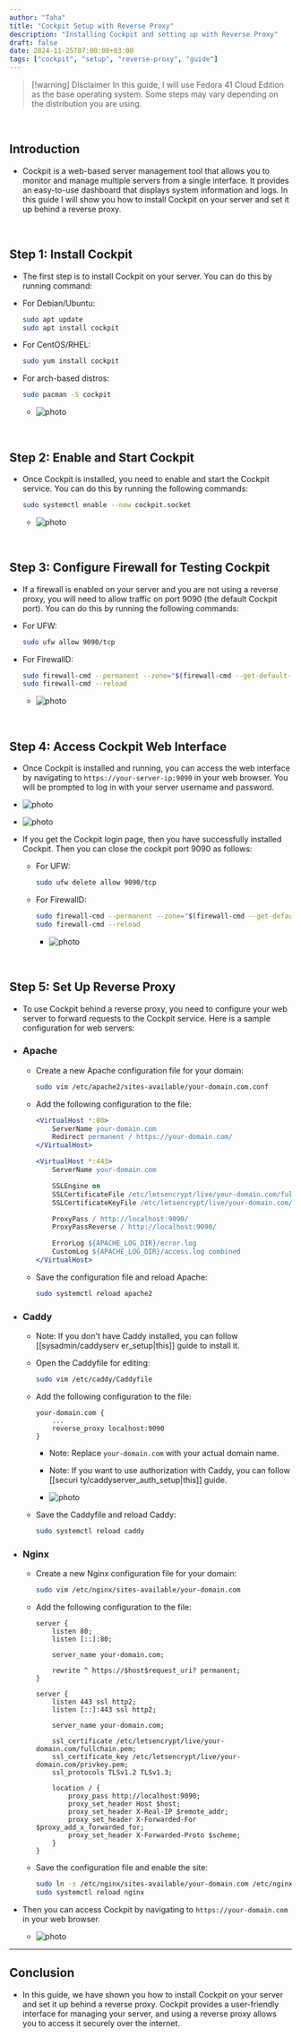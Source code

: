```yaml
---
author: "Taha"
title: "Cockpit Setup with Reverse Proxy"
description: "Installing Cockpit and setting up with Reverse Proxy"
draft: false
date: 2024-11-25T07:00:00+03:00
tags: ["cockpit", "setup", "reverse-proxy", "guide"]
---
```


> [!warning] Disclaimer
> In this guide, I will use Fedora 41 Cloud Edition as the base operating system.
> Some steps may vary depending on the distribution you are using.

<br>

## Introduction

- Cockpit is a web-based server management tool that allows you to monitor and
manage multiple servers from a single interface. It provides an easy-to-use
dashboard that displays system information and logs. In this guide I will show
you how to install Cockpit on your server and set it up behind a reverse proxy.

<br>

## Step 1: Install Cockpit

- The first step is to install Cockpit on your server. You can do this by running
command:

- For Debian/Ubuntu:

  ```bash
  sudo apt update
  sudo apt install cockpit
  ```

- For CentOS/RHEL:

  ```bash
  sudo yum install cockpit
  ```

- For arch-based distros:

  ```bash
  sudo pacman -S cockpit
  ```

  - ![photo](/assets/Pasted%20image%2020241125111147.png)

<br>

## Step 2: Enable and Start Cockpit

- Once Cockpit is installed, you need to enable and start the Cockpit service.
You can do this by running the following commands:

  ```bash
  sudo systemctl enable --now cockpit.socket
  ```

  - ![photo](/assets/Pasted%20image%2020241125111508.png)

<br>

## Step 3: Configure Firewall for Testing Cockpit

- If a firewall is enabled on your server and you are not using a reverse proxy,
you will need to allow traffic on port 9090 (the default Cockpit port). You can
do this by running the following commands:

- For UFW:

  ```bash
  sudo ufw allow 9090/tcp
  ```

- For FirewallD:

  ```bash
  sudo firewall-cmd --permanent --zone="$(firewall-cmd --get-default-zone)" --add-service=cockpit
  sudo firewall-cmd --reload
  ```

  - ![photo](/assets/Pasted%20image%2020241125113523.png)

<br>

## Step 4: Access Cockpit Web Interface

- Once Cockpit is installed and running, you can access the web interface by
navigating to `https://your-server-ip:9090` in your web browser. You will be
prompted to log in with your server username and password.

- ![photo](/assets/Pasted%20image%2020241125114321.png)
- ![photo](/assets/Pasted%20image%2020241125120646.png)

- If you get the Cockpit login page, then you have successfully installed Cockpit.
Then you can close the cockpit port 9090 as follows:

  - For UFW:

    ```bash
    sudo ufw delete allow 9090/tcp
    ```

  - For FirewallD:

    ```bash
    sudo firewall-cmd --permanent --zone="$(firewall-cmd --get-default-zone)" --remove-service=cockpit
    sudo firewall-cmd --reload
    ```

    - ![photo](/assets/Pasted%20image%2020241125151228.png)

<br>

## Step 5: Set Up Reverse Proxy

- To use Cockpit behind a reverse proxy, you need to configure your web server
to forward requests to the Cockpit service. Here is a sample configuration for
web servers:

- ### Apache

  - Create a new Apache configuration file for your domain:
  
    ```bash
    sudo vim /etc/apache2/sites-available/your-domain.com.conf
    ```

  - Add the following configuration to the file:

    ```apache
    <VirtualHost *:80>
        ServerName your-domain.com
        Redirect permanent / https://your-domain.com/
    </VirtualHost>

    <VirtualHost *:443>
        ServerName your-domain.com

        SSLEngine on
        SSLCertificateFile /etc/letsencrypt/live/your-domain.com/fullchain.pem
        SSLCertificateKeyFile /etc/letsencrypt/live/your-domain.com/privkey.pem

        ProxyPass / http://localhost:9090/
        ProxyPassReverse / http://localhost:9090/

        ErrorLog ${APACHE_LOG_DIR}/error.log
        CustomLog ${APACHE_LOG_DIR}/access.log combined
    </VirtualHost>
    ```

  - Save the configuration file and reload Apache:

    ```bash
    sudo systemctl reload apache2
    ```

- ### Caddy

  - Note: If you don't have Caddy installed, you can follow [[sysadmin/caddyserv
  er_setup|this]] guide to install it.

  - Open the Caddyfile for editing:

    ```bash
    sudo vim /etc/caddy/Caddyfile
    ```

  - Add the following configuration to the file:

    ```caddy
    your-domain.com {
        ...
        reverse_proxy localhost:9090
    }
    ```

    - Note: Replace `your-domain.com` with your actual domain name.
    - Note: If you want to use authorization with Caddy, you can follow [[securi
    ty/caddyserver_auth_setup|this]] guide.

    - ![photo](/assets/Pasted%20image%2020241125122256.png)

  - Save the Caddyfile and reload Caddy:

    ```bash
    sudo systemctl reload caddy
    ```

- ### Nginx

  - Create a new Nginx configuration file for your domain:

    ```bash
    sudo vim /etc/nginx/sites-available/your-domain.com
    ```

  - Add the following configuration to the file:

    ```nginx
    server {
        listen 80;
        listen [::]:80;

        server_name your-domain.com;

        rewrite ^ https://$host$request_uri? permanent;
    }

    server {
        listen 443 ssl http2;
        listen [::]:443 ssl http2;

        server_name your-domain.com;

        ssl_certificate /etc/letsencrypt/live/your-domain.com/fullchain.pem;
        ssl_certificate_key /etc/letsencrypt/live/your-domain.com/privkey.pem;
        ssl_protocols TLSv1.2 TLSv1.3;

        location / {
            proxy_pass http://localhost:9090;
            proxy_set_header Host $host;
            proxy_set_header X-Real-IP $remote_addr;
            proxy_set_header X-Forwarded-For $proxy_add_x_forwarded_for;
            proxy_set_header X-Forwarded-Proto $scheme;
        }
    }
    ```

  - Save the configuration file and enable the site:

    ```bash
    sudo ln -s /etc/nginx/sites-available/your-domain.com /etc/nginx/sites-enabled/
    sudo systemctl reload nginx
    ```

- Then you can access Cockpit by navigating to `https://your-domain.com` in your
web browser.

  - ![photo](/assets/Pasted%20image%2020241125123935.png)

---

## Conclusion

- In this guide, we have shown you how to install Cockpit on your server and set
it up behind a reverse proxy. Cockpit provides a user-friendly interface for
managing your server, and using a reverse proxy allows you to access it securely
over the internet.

